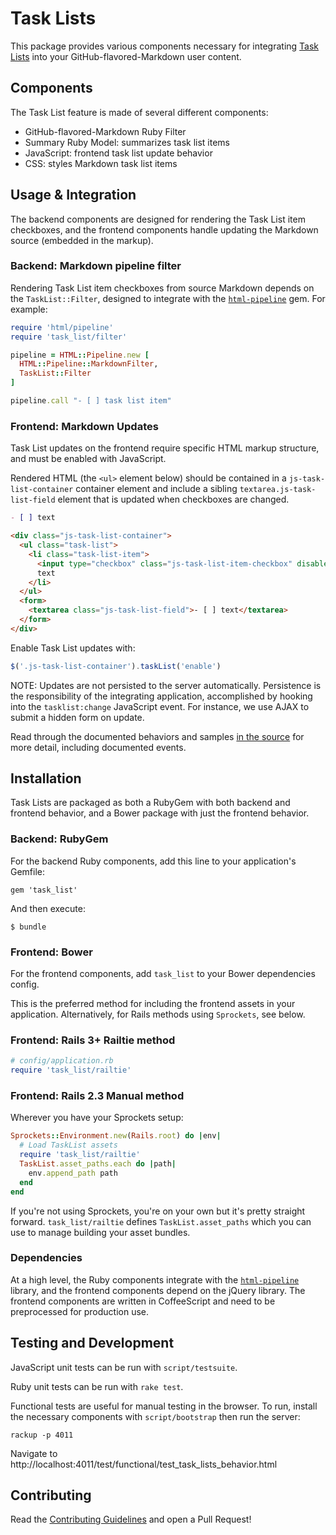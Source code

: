 # Task Lists

This package provides various components necessary for integrating
[Task Lists](https://github.com/blog/1375-task-lists-in-gfm-issues-pulls-comments)
into your GitHub-flavored-Markdown user content.

## Components

The Task List feature is made of several different components:

* GitHub-flavored-Markdown Ruby Filter
* Summary Ruby Model: summarizes task list items
* JavaScript: frontend task list update behavior
* CSS: styles Markdown task list items

## Usage & Integration

The backend components are designed for rendering the Task List item checkboxes, and the frontend components handle updating the Markdown source (embedded in the markup).

### Backend: Markdown pipeline filter

Rendering Task List item checkboxes from source Markdown depends on the `TaskList::Filter`, designed to integrate with the [`html-pipeline`](https://github.com/jch/html-pipeline) gem. For example:

``` ruby
require 'html/pipeline'
require 'task_list/filter'

pipeline = HTML::Pipeline.new [
  HTML::Pipeline::MarkdownFilter,
  TaskList::Filter
]

pipeline.call "- [ ] task list item"
```

### Frontend: Markdown Updates

Task List updates on the frontend require specific HTML markup structure, and must be enabled with JavaScript.

Rendered HTML (the `<ul>` element below) should be contained in a `js-task-list-container` container element and include a sibling `textarea.js-task-list-field` element that is updated when checkboxes are changed.

``` markdown
- [ ] text
```

``` html
<div class="js-task-list-container">
  <ul class="task-list">
    <li class="task-list-item">
      <input type="checkbox" class="js-task-list-item-checkbox" disabled />
      text
    </li>
  </ul>
  <form>
    <textarea class="js-task-list-field">- [ ] text</textarea>
  </form>
</div>
```

Enable Task List updates with:

``` javascript
$('.js-task-list-container').taskList('enable')
```

NOTE: Updates are not persisted to the server automatically. Persistence is the responsibility of the integrating application, accomplished by hooking into the `tasklist:change` JavaScript event. For instance, we use AJAX to submit a hidden form on update.

Read through the documented behaviors and samples [in the source][frontend_behaviors] for more detail, including documented events.

[frontend_behaviors]: https://github.com/github/task_list/blob/master/app/assets/javascripts/task_list.coffee

## Installation

Task Lists are packaged as both a RubyGem with both backend and frontend behavior, and a Bower package with just the frontend behavior.

### Backend: RubyGem

For the backend Ruby components, add this line to your application's Gemfile:

    gem 'task_list'

And then execute:

    $ bundle

### Frontend: Bower

For the frontend components, add `task_list` to your Bower dependencies config.

This is the preferred method for including the frontend assets in your application. Alternatively, for Rails methods using `Sprockets`, see below.

### Frontend: Rails 3+ Railtie method

``` ruby
# config/application.rb
require 'task_list/railtie'
```

### Frontend: Rails 2.3 Manual method

Wherever you have your Sprockets setup:

``` ruby
Sprockets::Environment.new(Rails.root) do |env|
  # Load TaskList assets
  require 'task_list/railtie'
  TaskList.asset_paths.each do |path|
    env.append_path path
  end
end
```

If you're not using Sprockets, you're on your own but it's pretty straight
forward. `task_list/railtie` defines `TaskList.asset_paths` which you can use
to manage building your asset bundles.

### Dependencies

At a high level, the Ruby components integrate with the [`html-pipeline`](https://github.com/jch/html-pipeline) library, and the frontend components depend on the jQuery library. The frontend components are written in CoffeeScript and need to be preprocessed for production use.

## Testing and Development

JavaScript unit tests can be run with `script/testsuite`.

Ruby unit tests can be run with `rake test`.

Functional tests are useful for manual testing in the browser. To run, install
the necessary components with `script/bootstrap` then run the server:

```
rackup -p 4011
```

Navigate to http://localhost:4011/test/functional/test_task_lists_behavior.html

## Contributing

Read the [Contributing Guidelines](CONTRIBUTING.md) and open a Pull Request!
